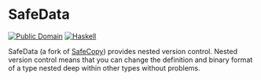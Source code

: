 SafeData
========

[![Public Domain](http://b.repl.ca/v1/license-public-blue.png)](https://en.wikipedia.org/wiki/Public_domain_software)
[![Haskell](http://b.repl.ca/v1/language-haskell-4e6272.png)](http://www.haskell.org)

SafeData (a fork of [SafeCopy](https://github.com/acid-state/safecopy)) provides nested
version control.  Nested version control means that you can change the
definition and binary format of a type nested deep within other types without
problems.
